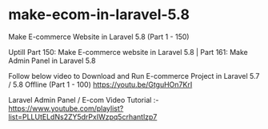 # make-ecom-in-laravel-5.8

Make E-commerce Website in Laravel 5.8 (Part 1 - 150)

Uptill Part 150: Make E-commerce website in Laravel 5.8 | Part 161: Make Admin Panel in Laravel 5.8

Follow below video to Download and Run E-commerce Project in Laravel 5.7 / 5.8 Offline (Part 1 - 100)
https://youtu.be/GtguHOn7KrI

Laravel Admin Panel / E-com Video Tutorial :- https://www.youtube.com/playlist?list=PLLUtELdNs2ZY5drPxIWzpq5crhantlzp7

